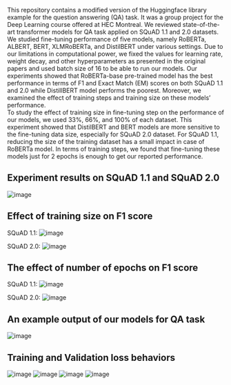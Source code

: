 This repository contains a modified version of the Huggingface library example for the question answering (QA) task. 
It was a group project for the Deep Learning course offered at HEC Montreal. We reviewed state-of-the-art transformer models for QA task applied on 
SQuAD 1.1 and 2.0 datasets. We studied fine-tuning performance of five models, namely RoBERTa, ALBERT, BERT, XLMRoBERTa, and DistilBERT under various settings.
Due to our limitations in computational power, we fixed the values for learning rate, weight decay, and other hyperparameters as presented in the original papers
and used batch size of 16 to be able to run our models.
Our experiments showed that RoBERTa-base pre-trained model has the best performance in terms of F1 and Exact Match (EM) scores on both
SQuAD 1.1 and 2.0 while DistillBERT model performs the poorest. 
Moreover, we examined the effect of training steps and training size on these models’ performance.  
To study the effect of training size in fine-tuning step on the performance of our models, we used
33%, 66%, and 100% of each dataset. This experiment showed that DistilBERT and BERT models are more sensitive to the fine-tuning data size, especially
for SQuAD 2.0 dataset. For SQuAD 1.1, reducing the size of the training dataset has a small impact
in case of RoBERTa model.
In terms of training steps, we found that fine-tuning these models just for 2 epochs is enough to get our reported performance. 


## Experiment results on SQuAD 1.1 and SQuAD 2.0 
![image](https://user-images.githubusercontent.com/46126394/195227422-18250aa2-f65f-441d-b8a2-842fb56527ff.png)

## Effect of training size on F1 score
SQuAD 1.1:
![image](https://user-images.githubusercontent.com/46126394/195229475-5071feb5-4257-41c7-9d21-deda69d97e78.png)

SQuAD 2.0:
![image](https://user-images.githubusercontent.com/46126394/195229487-7cf8d09c-2747-4abf-9ace-9ac2b4db058c.png)

## The effect of number of epochs on F1 score 
SQuAD 1.1:
![image](https://user-images.githubusercontent.com/46126394/195229659-3c77cb61-b046-4091-ae62-174d3192989c.png)

SQuAD 2.0:
![image](https://user-images.githubusercontent.com/46126394/195229674-aad9d87f-9811-42de-adf3-2871a5f1a819.png)

## An example output of our models for QA task
![image](https://user-images.githubusercontent.com/46126394/195229966-c317892a-ea5f-40b8-96f6-d488613ea313.png)



## Training and Validation loss behaviors
![image](https://user-images.githubusercontent.com/46126394/195227369-8913b07d-93f0-4b71-8197-eaf18b83cfa4.png)
![image](https://user-images.githubusercontent.com/46126394/195227385-01bb5250-cc43-4606-baf2-873ff55c7e0e.png)
![image](https://user-images.githubusercontent.com/46126394/195227399-008ac73e-2a94-4ab7-8132-c4d8c7c8f2aa.png)
![image](https://user-images.githubusercontent.com/46126394/195227409-5fa6568f-cba9-4237-8ff6-2a3421f58773.png)





